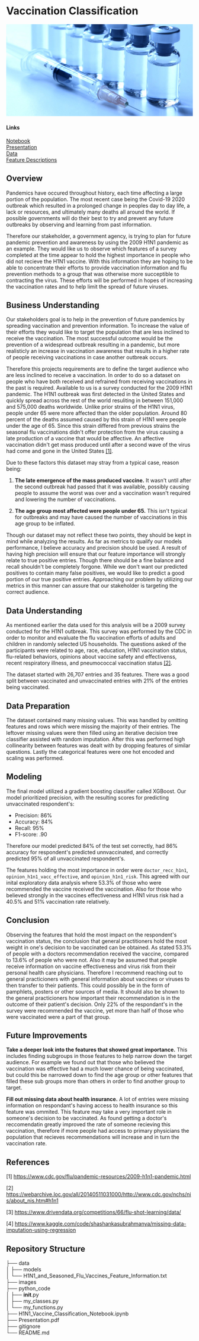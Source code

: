 # Vaccination Classification

![Vaccination Bottles](https://github.com/cschneck7/phase_3_project/blob/main/images/vaccine_bottles_shrunk.jpg)

#### Links

[Notebook](H1N1_Vaccine_Classification_Notebook.ipynb)<br/>
[Presentation](Presentation.pdf)<br/>
[Data](https://www.drivendata.org/competitions/66/flu-shot-learning/data/)<br/>
[Feature Descriptions](https://github.com/cschneck7/phase_3_project/blob/main/data/H1N1_and_Seasonal_Flu_Vaccines_Feature_Information.txt)

## Overview

Pandemics have occured throughout history, each time affecting a large portion of the population. The most recent case being the Covid-19 2020 outbreak which resulted in a prolonged change in peoples day to day life, a lack or resources, and ultimately many deaths all around the world. If possible governments will do their best to try and prevent any future outbreaks by observing and learning from past information.

Therefore our stakeholder, a government agency, is trying to plan for future pandemic prevention and awareness by using the 2009 H1N1 pandemic as an example. They would like us to observe which features of a survey completed at the time appear to hold the highest importance in people who did not recieve the H1N1 vaccine. With this information they are hoping to be able to concentrate their efforts to provide vaccination information and flu prevention methods to a group that was otherwise more succeptible to contracting the virus. These efforts will be performed in hopes of increasing the vaccination rates and to help limit the spread of future viruses.

## Business Understanding

Our stakeholders goal is to help in the prevention of future pandemics by spreading vaccination and prevention information. To increase the value of their efforts they would like to target the population that are less inclined to receive the vaccination. The most successful outcome would be the prevention of a widespread outbreak resulting in a pandemic, but more realisticly an increase in vaccination awareness that results in a higher rate of people receiving vaccinations in case another outbreak occurs.

Therefore this projects requirements are to define the target audience who are less inclined to receive a vaccination. In order to do so a dataset on people who have both received and refrained from receiving vaccinations in the past is required. Available to us is a survey conducted for the 2009 H1N1 pandemic. The H1N1 outbreak was first detected in the United States and quickly spread across the rest of the world resuliting in between 151,000 and 575,000 deaths worldwide. Unlike prior strains of the H1N1 virus, people under 65 were more affected than the older population. Around 80 percent of the deaths assumed caused by this strain of H1N1 were people under the age of 65. Since this strain differed from previous strains the seasonal flu vaccinations didn't offer protection from the virus causing a late production of a vaccine that would be affective. An affective vaccination didn't get mass produced until after a second wave of the virus had come and gone in the United States <a href="#h1n1_cdc_article">[1]</a>.

Due to these factors this dataset may stray from a typical case, reason being:

1. <strong>The late emergence of the mass produced vaccine.</strong> It wasn't until after the second outbreak had passed that it was available, possibly causing people to assume the worst was over and a vaccination wasn't required and lowering the number of vaccinations.

2. <strong>The age group most affected were people under 65.</strong> This isn't typical for outbreaks and may have caused the number of vaccinations in this age group to be inflated.

Though our dataset may not reflect these two points, they should be kept in mind while analyzing the results. As far as metrics to qualify our models performance, I believe accuracy and precision should be used. A result of having high precision will ensure that our feature importance will strongly relate to true positive entries. Though there should be a fine balance and recall shouldn't be completely forgone. While we don't want our predicted positives to contain many false positives, we would like to predict a good portion of our true positive entries. Approaching our problem by utilizing our metrics in this manner can assure that our stakeholder is targeting the correct audience.

## Data Understanding

As mentioned earlier the data used for this analysis will be a 2009 survey conducted for the H1N1 outbreak. This survey was performed by the CDC in order to monitor and evaluate the flu vaccination efforts of adults and children in randomly selected US households. The questions asked of the participants were related to age, race, education, H1N1 vaccination status, flu-related behaviors, opinions about vaccine safety and effectivenss, recent respiratory illness, and pneumococcal vaccination status <a href="#About the National Immunization Survery">[2]</a>.

The dataset started with 26,707 entries and 35 features. There was a good split between vaccinated and unvaccinated entries with 21% of the entries being vaccinated.

## Data Preparation

The dataset contained many missing values. This was handled by omitting features and rows which were missing the majority of their entries. The leftover missing values were then filled using an iterative decision tree classifier assisted with random imputation. After this was performed high collinearity between features was dealt with by dropping features of similar questions. Lastly the categorical features were one hot encoded and scaling was performed.

## Modeling

The final model utilized a gradient boosting classifier called XGBoost. Our model prioritized precision, with the resulting scores for predicting unvaccinated respondent's:

<ul>
  <li>Precision: 86%</li>
  <li>Accuracy: 84%</li>
  <li>Recall: 95%</li>
  <li>F1-score: .90</li>
</ul>

Therefore our model predicted 84% of the test set correctly, had 86% accuracy for respondent's predicted unnvaccinated, and correctly predicted 95% of all unvaccinated respondent's.

The features holding the most importance in order were `doctor_recc_h1n1`, `opinion_h1n1_vacc_effective`, and `opinion_h1n1_risk`. This agreed with our inital exploratory data analysis where 53.3% of those who were recommended the vaccine received the vaccination. Also for those who believed strongly in the vaccines effectiveness and H1N1 virus risk had a 40.5% and 51% vaccination rate relatively.

## Conclusion

Observing the features that hold the most impact on the respondent's vaccination status, the conclusion that general practitioners hold the most weight in one's decision to be vaccinated can be obtained. As stated 53.3% of people with a doctors recommendation received the vaccine, compared to 13.6% of people who were not. Also it may be assumed that people receive information on vaccine effectiveness and virus risk from their personal health care physicians. Therefore I recommend reaching out to general practicioners with general information about vaccines or viruses to then transfer to their patients. This could possibly be in the form of pamphlets, posters or other sources of media. It should also be shown to the general practicioners how important their recommendation is in the outcome of their patient's decision. Only 22% of the respondant's in the survey were recommended the vaccine, yet more than half of those who were vaccinated were a part of that group.

## Future Improvements

<strong>Take a deeper look into the features that showed great importance.</strong> This includes finding subgroups in those features to help narrow down the target audience. For example we found out that those who believed the vaccination was effective had a much lower chance of being vaccinated, but could this be narrowed down to find the age group or other features that filled these sub groups more than others in order to find another group to target.

<strong>Fill out missing data about health insurance.</strong> A lot of entries were missing information on respondant's having access to health insurance so this feature was ommited. This feature may take a very important role in someone's decision to be vaccinated. As found getting a doctor's reccomendatin greatly improved the rate of someone recieving this vaccination, therefore if more people had access to primary physicians the population that recieves recommendations will increase and in turn the vaccination rate.

## References

[1] <a id='h1n1_cdc_article' href='https://www.cdc.gov/flu/pandemic-resources/2009-h1n1-pandemic.html'>https://www.cdc.gov/flu/pandemic-resources/2009-h1n1-pandemic.html</a>

[2] <a id='About the National Immunization Survery' href="https://webarchive.loc.gov/all/20140511031000/http://www.cdc.gov/nchs/nis/about_nis.htm#h1n1">https://webarchive.loc.gov/all/20140511031000/http://www.cdc.gov/nchs/nis/about_nis.htm#h1n1</a>

[3] <a href='https://www.drivendata.org/competitions/66/flu-shot-learning/data/'>https://www.drivendata.org/competitions/66/flu-shot-learning/data/</a>

[4] <a id='Missing Data Imputation using Regression' href='https://www.kaggle.com/code/shashankasubrahmanya/missing-data-imputation-using-regression'>https://www.kaggle.com/code/shashankasubrahmanya/missing-data-imputation-using-regression</a>

## Repository Structure

├── data<br/>
│ ├── models<br/>
│ └── H1N1_and_Seasoned_Flu_Vaccines_Feature_Information.txt<br/>
├── images<br/>
├── python_code<br/>
│ ├── **init**.py<br/>
│ ├── my_classes.py<br/>
│ └── my_functions.py<br/>
├── H1N1_Vaccine_Classification_Notebook.ipynb<br/>
├── Presentation.pdf<br/>
├── gitignore<br/>
└── README.md<br/>
